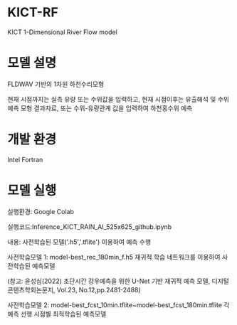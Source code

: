 # KICT-RF
KICT 1-Dimensional River Flow model
# 모델 설명

FLDWAV 기반의 1차원 하천수리모형 <br/>

현재 시점까지는 실측 유량 또는 수위값을 입력하고, 현재 시점이후는 유출해석 및 수위예측 모형 결과자료, 또는 수위-유량관계 값을 입력하여 하천홍수위 예측

# 개발 환경

Intel Fortran

# 모델 실행

실행환경: Google Colab

실행코드:Inference_KICT_RAIN_AI_525x625_github.ipynb <br/>

내용: 사전학습된 모델('.h5','.tflite') 이용하여 예측 수행 <br/>

사전학습모델 1: model-best_rec_180min_f.h5 재귀적 학습 네트워크를 이용하여 사전학습된 예측모델 <br/>

(참고: 윤성심(2022) 초단시간 강우예측을 위한 U-Net 기반 재귀적 예측 모델, 디지털콘텐츠학회논문지, Vol.23, No.12,pp.2481-2488) <br/>

사전학습모델 2: model-best_fcst_10min.tflite~model-best_fcst_180min.tflite 각 예측 선행 시점별 최적학습된 예측모델 <br/>



